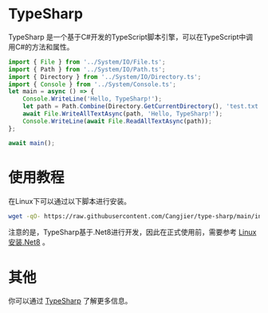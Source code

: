 # TypeSharp
TypeSharp 是一个基于C#开发的TypeScript脚本引擎，可以在TypeScript中调用C#的方法和属性。
``` typescript
import { File } from '../System/IO/File.ts';
import { Path } from '../System/IO/Path.ts';
import { Directory } from '../System/IO/Directory.ts';
import { Console } from '../System/Console.ts';
let main = async () => {
    Console.WriteLine('Hello, TypeSharp!');
    let path = Path.Combine(Directory.GetCurrentDirectory(), 'test.txt');
    await File.WriteAllTextAsync(path, 'Hello, TypeSharp!');
    Console.WriteLine(await File.ReadAllTextAsync(path));
};

await main();
```
# 使用教程
在Linux下可以通过以下脚本进行安装。
``` bash
wget -qO- https://raw.githubusercontent.com/Cangjier/type-sharp/main/install.sh | bash
```
注意的是，TypeSharp基于.Net8进行开发，因此在正式使用前，需要参考 [Linux安装.Net8](https://learn.microsoft.com/zh-cn/dotnet/core/install/linux-scripted-manual#scripted-install) 。

# 其他

你可以通过 [TypeSharp](https://github.com/Cangjier/type-sharp) 了解更多信息。
